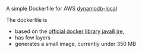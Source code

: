 A simple Dockerfile for AWS [dynamodb-local](http://docs.aws.amazon.com/amazondynamodb/latest/developerguide/Tools.DynamoDBLocal.html)

The dockerfile is

* based on the [official docker library java8 jre](https://registry.hub.docker.com/_/java/),
* has few layers
* generates a small image, currently under 350 MB
